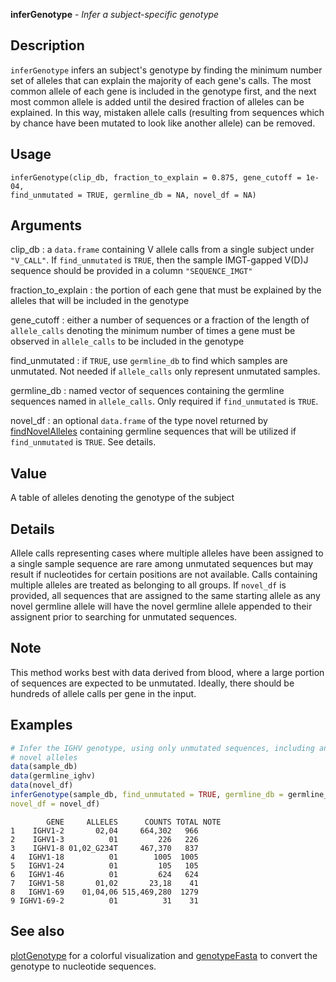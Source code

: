 





**inferGenotype** - *Infer a subject-specific genotype*

Description
--------------------

`inferGenotype` infers an subject's genotype by finding the minimum
number set of alleles that can explain the majority of each gene's calls. The
most common allele of each gene is included in the genotype first, and the
next most common allele is added until the desired fraction of alleles can be
explained. In this way, mistaken allele calls (resulting from sequences which
by chance have been mutated to look like another allele) can be removed.


Usage
--------------------
```
inferGenotype(clip_db, fraction_to_explain = 0.875, gene_cutoff = 1e-04,
find_unmutated = TRUE, germline_db = NA, novel_df = NA)
```

Arguments
-------------------

clip_db
:   a `data.frame` containing V allele
calls from a single subject under
`"V_CALL"`. If
`find_unmutated` is `TRUE`, then
the sample IMGT-gapped V(D)J sequence should 
be provided in a column `"SEQUENCE_IMGT"`

fraction_to_explain
:   the portion of each gene that must be
explained by the alleles that will be included
in the genotype

gene_cutoff
:   either a number of sequences or a fraction of
the length of `allele_calls` denoting the
minimum number of times a gene must be
observed in `allele_calls` to be included
in the genotype

find_unmutated
:   if `TRUE`, use `germline_db` to
find which samples are unmutated. Not needed
if `allele_calls` only represent
unmutated samples.

germline_db
:   named vector of sequences containing the
germline sequences named in
`allele_calls`. Only required if
`find_unmutated` is `TRUE`.

novel_df
:   an optional `data.frame` of the type
novel returned by
[findNovelAlleles](findNovelAlleles.md) containing
germline sequences that will be utilized if
`find_unmutated` is `TRUE`. See
details.




Value
-------------------

A table of alleles denoting the genotype of the subject


Details
-------------------

Allele calls representing cases where multiple alleles have been
assigned to a single sample sequence are rare among unmutated
sequences but may result if nucleotides for certain positions are
not available. Calls containing multiple alleles are treated as
belonging to all groups. If `novel_df` is provided, all
sequences that are assigned to the same starting allele as any
novel germline allele will have the novel germline allele appended
to their assignent prior to searching for unmutated sequences.


Note
-------------------

This method works best with data derived from blood, where a large
portion of sequences are expected to be unmutated. Ideally, there
should be hundreds of allele calls per gene in the input.



Examples
-------------------

```R
# Infer the IGHV genotype, using only unmutated sequences, including any 
# novel alleles
data(sample_db)
data(germline_ighv)
data(novel_df)
inferGenotype(sample_db, find_unmutated = TRUE, germline_db = germline_ighv,
novel_df = novel_df)
```


```
        GENE     ALLELES      COUNTS TOTAL NOTE
1    IGHV1-2       02,04     664,302   966     
2    IGHV1-3          01         226   226     
3    IGHV1-8 01,02_G234T     467,370   837     
4   IGHV1-18          01        1005  1005     
5   IGHV1-24          01         105   105     
6   IGHV1-46          01         624   624     
7   IGHV1-58       01,02       23,18    41     
8   IGHV1-69    01,04,06 515,469,280  1279     
9 IGHV1-69-2          01          31    31     

```



See also
-------------------

[plotGenotype](plotGenotype.md) for a colorful visualization and
[genotypeFasta](genotypeFasta.md) to convert the genotype to nucleotide sequences.



